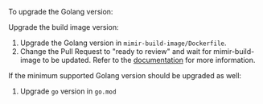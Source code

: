 To upgrade the Golang version:

Upgrade the build image version:

1. Upgrade the Golang version in `mimir-build-image/Dockerfile`.
2. Change the Pull Request to "ready to review" and wait for mimir-build-image to be updated. Refer to the [documentation](https://github.com/grafana/mimir/blob/main/docs/internal/how-to-update-the-build-image.md) for more information.

If the minimum supported Golang version should be upgraded as well:

1. Upgrade `go` version in `go.mod`

